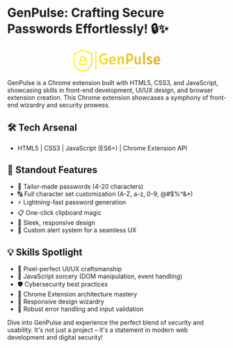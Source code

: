 # GenPulse: Crafting Secure Passwords Effortlessly! 🔒✨

<p align="center">
  <img src="logonb.png" alt="GenPulse Logo" width="200"/>
</p>

GenPulse is a Chrome extension built with HTML5, CSS3, and JavaScript, showcasing skills in front-end development, UI/UX design, and browser extension creation.  This Chrome extension showcases a symphony of front-end wizardry and security prowess.

## 🛠️ Tech Arsenal
- HTML5 | CSS3 | JavaScript (ES6+) | Chrome Extension API

## 🌟 Standout Features
- 🔢 Tailor-made passwords (4-20 characters)
- 🔠 Full character set customization (A-Z, a-z, 0-9, @#$%^&*)
- ⚡ Lightning-fast password generation
- 📋 One-click clipboard magic
- 📱 Sleek, responsive design
- 🚨 Custom alert system for a seamless UX

## 💡 Skills Spotlight
- 🎨 Pixel-perfect UI/UX craftsmanship
- 🧠 JavaScript sorcery (DOM manipulation, event handling)
- 🛡️ Cybersecurity best practices
- 🧩 Chrome Extension architecture mastery
- 📐 Responsive design wizardry
- 🐞 Robust error handling and input validation

Dive into GenPulse and experience the perfect blend of security and usability. It's not just a project – it's a statement in modern web development and digital security!

